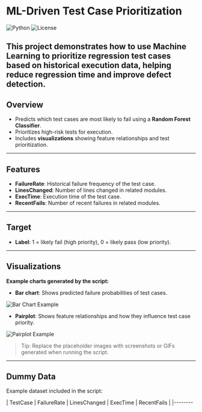 # ML-Driven Test Case Prioritization
![Python](https://img.shields.io/badge/Python-3.10-blue)
![License](https://img.shields.io/badge/License-MIT-green)

This project demonstrates how to use **Machine Learning** to prioritize regression test cases based on historical execution data, helping reduce regression time and improve defect detection.
---

##  Overview
- Predicts which test cases are most likely to fail using a **Random Forest Classifier**.
- Prioritizes high-risk tests for execution.
- Includes **visualizations** showing feature relationships and test prioritization.

---

##  Features
- **FailureRate**: Historical failure frequency of the test case.  
- **LinesChanged**: Number of lines changed in related modules.  
- **ExecTime**: Execution time of the test case.  
- **RecentFails**: Number of recent failures in related modules.  

---

## Target
- **Label**: 1 = likely fail (high priority), 0 = likely pass (low priority).

---

##  Visualizations
**Example charts generated by the script:**

- **Bar chart**: Shows predicted failure probabilities of test cases.  

![Bar Chart Example](path/to/bar_chart.png)  <!-- Replace with actual screenshot -->

- **Pairplot**: Shows feature relationships and how they influence test case priority.  

![Pairplot Example](path/to/pairplot.png)  <!-- Replace with actual screenshot -->

> Tip: Replace the placeholder images with screenshots or GIFs generated when running the script.

---

## Dummy Data
Example dataset included in the script:

| TestCase | FailureRate | LinesChanged | ExecTime | RecentFails |
|--------

